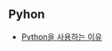 ## Pyhon

- [Python을 사용하는 이유](https://github.com/knotted-developers/Computer-science/blob/main/Python/Python%EC%9D%84%20%EC%82%AC%EC%9A%A9%ED%95%98%EB%8A%94%20%EC%9D%B4%EC%9C%A0.md)

